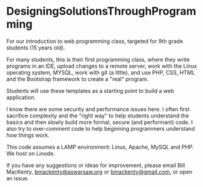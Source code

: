 # DesigningSolutionsThroughProgramming
For our introduction to web programming class, targeted for 9th grade students (15 years old).

For many students, this is their first programming class, where they write programs in an IDE, upload changes to a remote server, work with the Linux operating system, MYSQL, work with git (a little), and use PHP, CSS, HTML and the Bootstrap framework to create a "real" program. 

Students will use these templates as a starting point to build a web application. 

I know there are some security and performance issues here. I often first sacrifice complexity and the "right way" to help students understand the basics and then slowly build more formal, secure (and performant) code. I also try to over-comment code to help beginning programmers understand how things work.

This code assumes a LAMP environment: Linux, Apache, MySQL and PHP. We host on Linode.

If you have any suggestions or ideas for improvement, please email Bill MacKenty, bmackenty@aswarsaw.org or bmackenty@gmail.com, or open an issue. 
